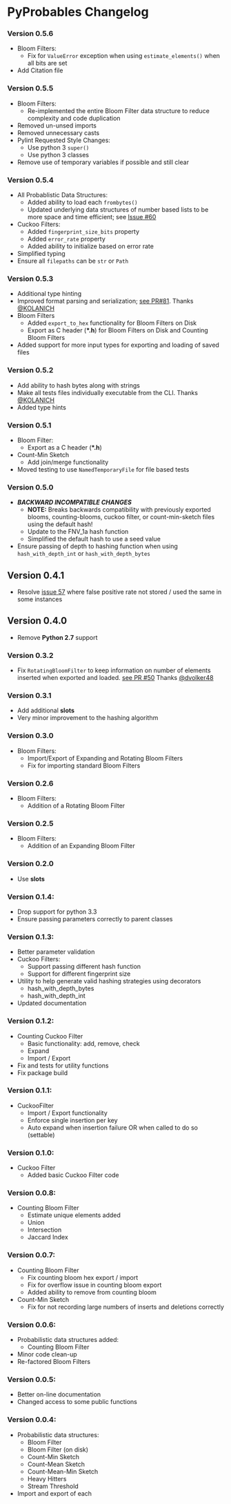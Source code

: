 # PyProbables Changelog

### Version 0.5.6
* Bloom Filters:
    * Fix for `ValueError` exception when using `estimate_elements()` when all bits are set
* Add Citation file

### Version 0.5.5
* Bloom Filters:
    * Re-implemented the entire Bloom Filter data structure to reduce complexity and code duplication
* Removed un-unsed imports
* Removed unnecessary casts
* Pylint Requested Style Changes:
    * Use python 3 `super()`
    * Use python 3 classes
* Remove use of temporary variables if possible and still clear

### Version 0.5.4
* All Probablistic Data Structures:
    * Added ability to load each `frombytes()`
    * Updated underlying data structures of number based lists to be more space and time efficient; see [Issue #60](https://github.com/barrust/pyprobables/issues/60)
* Cuckoo Filters:
    * Added `fingerprint_size_bits` property
    * Added `error_rate` property
    * Added ability to initialize based on error rate
* Simplified typing
* Ensure all `filepaths` can be `str` or `Path`

### Version 0.5.3
* Additional type hinting
* Improved format parsing and serialization; [see PR#81](https://github.com/barrust/pyprobables/pull/81). Thanks [@KOLANICH](https://github.com/KOLANICH)
* Bloom Filters
    * Added `export_to_hex` functionality for Bloom Filters on Disk
    * Export as C header (**\*.h**) for Bloom Filters on Disk and Counting Bloom Filters
* Added support for more input types for exporting and loading of saved files


### Version 0.5.2
* Add ability to hash bytes along with strings
* Make all tests files individually executable from the CLI. Thanks [@KOLANICH](https://github.com/KOLANICH)
* Added type hints

### Version 0.5.1
* Bloom Filter:
    * Export as a C header (**\*.h**)
* Count-Min Sketch
    * Add join/merge functionality
* Moved testing to use `NamedTemporaryFile` for file based tests

### Version 0.5.0
* ***BACKWARD INCOMPATIBLE CHANGES***
   * **NOTE:** Breaks backwards compatibility with previously exported blooms, counting-blooms, cuckoo filter, or count-min-sketch files using the default hash!
   * Update to the FNV_1a hash function
   * Simplified the default hash to use a seed value
* Ensure passing of depth to hashing function when using `hash_with_depth_int` or `hash_with_depth_bytes`

## Version 0.4.1
* Resolve [issue 57](https://github.com/barrust/pyprobables/issues/57) where false positive rate not stored / used the same in some instances

## Version 0.4.0
* Remove **Python 2.7** support

### Version 0.3.2
* Fix `RotatingBloomFilter` to keep information on number of elements inserted when exported and loaded. [see PR #50](https://github.com/barrust/pyprobables/pull/50) Thanks [@dvolker48](https://github.com/volker48)

### Version 0.3.1
* Add additional __slots__
* Very minor improvement to the hashing algorithm

### Version 0.3.0
* Bloom Filters:
    * Import/Export of Expanding and Rotating Bloom Filters
    * Fix for importing standard Bloom Filters

### Version 0.2.6
* Bloom Filters:
    * Addition of a Rotating Bloom Filter

### Version 0.2.5
* Bloom Filters:
    * Addition of an Expanding Bloom Filter

### Version 0.2.0
* Use __slots__

### Version 0.1.4:
* Drop support for python 3.3
* Ensure passing parameters correctly to parent classes

### Version 0.1.3:
* Better parameter validation
* Cuckoo Filters:
    * Support passing different hash function
    * Support for different fingerprint size
* Utility to help generate valid hashing strategies using decorators
    * hash_with_depth_bytes
    * hash_with_depth_int
* Updated documentation

### Version 0.1.2:
* Counting Cuckoo Filter
    * Basic functionality: add, remove, check
    * Expand
    * Import / Export
* Fix and tests for utility functions
* Fix package build

### Version 0.1.1:
* CuckooFilter
    * Import / Export functionality
    * Enforce single insertion per key
    * Auto expand when insertion failure OR when called to do so (settable)

### Version 0.1.0:
* Cuckoo Filter
    * Added basic Cuckoo Filter code

### Version 0.0.8:
* Counting Bloom Filter
    * Estimate unique elements added
    * Union
    * Intersection
    * Jaccard Index

### Version 0.0.7:
* Counting Bloom Filter
    * Fix counting bloom hex export / import
    * Fix for overflow issue in counting bloom export
    * Added ability to remove from counting bloom
* Count-Min Sketch
    * Fix for not recording large numbers of inserts and deletions correctly

### Version 0.0.6:
* Probabilistic data structures added:
    * Counting Bloom Filter
* Minor code clean-up
* Re-factored Bloom Filters

### Version 0.0.5:
* Better on-line documentation
* Changed access to some public functions

### Version 0.0.4:
* Probabilistic data structures:
    * Bloom Filter
    * Bloom Filter (on disk)
    * Count-Min Sketch
    * Count-Mean Sketch
    * Count-Mean-Min Sketch
    * Heavy Hitters
    * Stream Threshold
* Import and export of each
